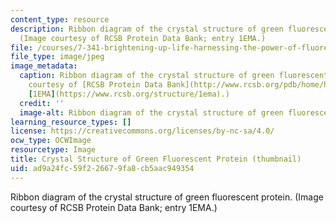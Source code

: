 ```yaml
---
content_type: resource
description: Ribbon diagram of the crystal structure of green fluorescent protein.
  (Image courtesy of RCSB Protein Data Bank; entry 1EMA.)
file: /courses/7-341-brightening-up-life-harnessing-the-power-of-fluorescence-imaging-to-observe-biology-in-action-fall-2006/ad9a24fc59f226679fa8cb5aac949354_7-341f06-th.jpg
file_type: image/jpeg
image_metadata:
  caption: Ribbon diagram of the crystal structure of green fluorescent protein. (Image
    courtesy of [RCSB Protein Data Bank](http://www.rcsb.org/pdb/home/home.do) entry
    [1EMA](https://www.rcsb.org/structure/1ema).)
  credit: ''
  image-alt: Ribbon diagram of the crystal structure of green fluorescent protein.
learning_resource_types: []
license: https://creativecommons.org/licenses/by-nc-sa/4.0/
ocw_type: OCWImage
resourcetype: Image
title: Crystal Structure of Green Fluorescent Protein (thumbnail)
uid: ad9a24fc-59f2-2667-9fa8-cb5aac949354
---
```

Ribbon diagram of the crystal structure of green fluorescent protein. (Image courtesy of RCSB Protein Data Bank; entry 1EMA.)